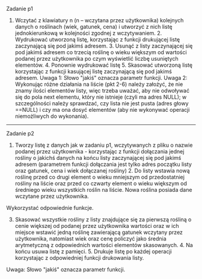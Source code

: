 Zadanie p1  
 
1. Wczytać z klawiatury n (n – wczytana przez użytkownika) kolejnych danych o roślinach (wiek, gatunek, cena) i utworzyć z nich listę jednokierunkową w kolejności zgodnej z wczytywaniem. 2. Wydrukować utworzoną listę, korzystając z funkcji drukującej listę zaczynającą się pod jakimś adresem.  3. Usunąć z listy zaczynającej się pod jakimś adresem co trzecią roślinę o wieku większym od wartości podanej przez użytkownika po czym wyświetlić liczbę usuniętych elementów. 4. Ponownie wydrukować listę  5. Skasować utworzoną listę korzystając z funkcji kasującej listę zaczynającą się pod jakimś adresem.  Uwaga 1: Słowo "jakiś" oznacza parametr funkcji.  Uwaga 2: Wykonując różne działania na liście (pkt 2-6) należy założyć, że nie znamy ilości elementów listy, więc trzeba uważać, aby nie odwoływać się do pola next elementu, który nie istnieje (czyli ma adres NULL); w szczególności należy sprawdzać, czy lista nie jest pusta (adres głowy ==NULL) i czy ma ona dosyć elementów (aby nie wykonywać operacji niemożliwych do wykonania). 
 
----------------------------------------------------------------------------------------------------------------------------------------

Zadanie p2 
 
1. Tworzy listę z danych jak w zadaniu p1, wczytywanych z pliku o nazwie podanej przez użytkownika - korzystając z funkcji dołączania jednej rośliny o jakichś danych na końcu listy zaczynającej się pod jakimś adresem (parametrem funkcji dołączania jest tylko adres początku listy oraz gatunek, cena i wiek dołączanej rośliny)  2. Do listy wstawia nową roślinę przed co drugi element o wieku mniejszym od przedostatniej rośliny na liście oraz przed co czwarty element o wieku większym od średniego wieku wszystkich roślin na liście. Nowa roślina posiada dane wczytane przez użytkownika. 
 
Wykorzystać odpowiednie funkcje.  
 
3. Skasować wszystkie rośliny z listy znajdujące się za pierwszą rośliną o cenie większej od podanej przez użytkownika wartości oraz w ich miejsce wstawić jedną roślinę zawierającą gatunek wczytany przez użytkownika, natomiast wiek oraz cenę policzyć jako średnia arytmetyczną z odpowiednich wartości elementów skasowanych. 4. Na końcu usuwa listę z pamięci.  5. Drukuje listę po każdej operacji korzystając z odpowiedniej funkcji drukowania listy.  
 
 
Uwaga: Słowo "jakiś" oznacza parametr funkcji.  
 
